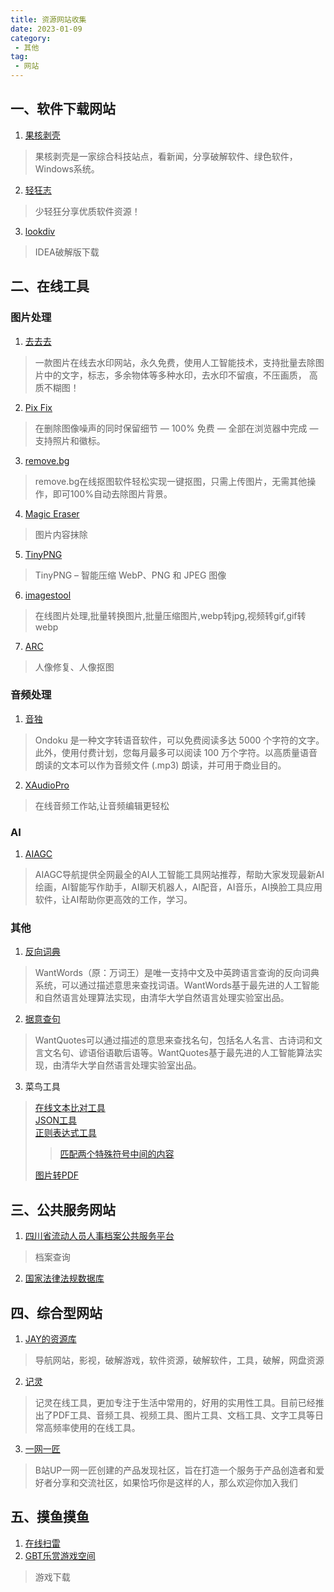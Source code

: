 ```yaml
---
title: 资源网站收集
date: 2023-01-09
category:
 - 其他
tag:
 - 网站
---
```


## 一、软件下载网站
1. [果核剥壳](https://www.ghxi.com/)
> 果核剥壳是一家综合科技站点，看新闻，分享破解软件、绿色软件，Windows系统。
2. [轻狂志](https://www.flighty.cn/)
> 少轻狂分享优质软件资源！
3. [lookdiv](https://www.lookdiv.com/index/index/indexcodeindex.html)
> IDEA破解版下载

## 二、在线工具
### 图片处理
1. [去去去](https://quququ.cn/)
> 一款图片在线去水印网站，永久免费，使用人工智能技术，支持批量去除图片中的文字，标志，多余物体等多种水印，去水印不留痕，不压画质， 高质不糊图！
2. [Pix Fix](https://zh.pixfix.com/)
> 在删除图像噪声的同时保留细节 — 100% 免费 —  全部在浏览器中完成 — 支持照片和徽标。
3. [remove.bg](https://www.remove.bg/zh)
> remove.bg在线抠图软件轻松实现一键抠图，只需上传图片，无需其他操作，即可100%自动去除图片背景。
4. [Magic Eraser](https://magicstudio.com/magiceraser)
> 图片内容抹除
5. [TinyPNG](https://tinypng.com/)
> TinyPNG – 智能压缩 WebP、PNG 和 JPEG 图像
6. [imagestool](https://imagestool.com/zh_CN/index.html)
>  在线图片处理,批量转换图片,批量压缩图片,webp转jpg,视频转gif,gif转webp 
7. [ARC](https://arc.tencent.com/zh/ai-demos/faceRestoration)
>  人像修复、人像抠图 

### 音频处理
1. [音独](https://ondoku3.com/zh-hans/)
> Ondoku 是一种文字转语音软件，可以免费阅读多达 5000 个字符的文字。此外，使用付费计划，您每月最多可以阅读 100 万个字符。以高质量语音朗读的文本可以作为音频文件 (.mp3) 朗读，并可用于商业目的。
2. [XAudioPro](https://www.xaudiopro.com/easyedit/)
> 在线音频工作站,让音频编辑更轻松


### AI
1. [AIAGC](https://www.aiagc.com/)
> AIAGC导航提供全网最全的AI人工智能工具网站推荐，帮助大家发现最新AI绘画，AI智能写作助手，AI聊天机器人，AI配音，AI音乐，AI换脸工具应用软件，让AI帮助你更高效的工作，学习。

### 其他
1. [反向词典](https://wantwords.net/)
> WantWords（原：万词王）是唯一支持中文及中英跨语言查询的反向词典系统，可以通过描述意思来查找词语。WantWords基于最先进的人工智能和自然语言处理算法实现，由清华大学自然语言处理实验室出品。
2. [据意查句](https://wantquotes.net/)
> WantQuotes可以通过描述的意思来查找名句，包括名人名言、古诗词和文言文名句、谚语俗语歇后语等。WantQuotes基于最先进的人工智能算法实现，由清华大学自然语言处理实验室出品。
3. 菜鸟工具
> [在线文本比对工具](https://c.runoob.com/front-end/8006/)  
> [JSON工具](https://c.runoob.com/front-end/7683/)  
> [正则表达式工具](https://c.runoob.com/front-end/854/)  
>> [匹配两个特殊符号中间的内容](https://xie.infoq.cn/article/73d2aa78bac23f1bd2731ed23)  
>
> [图片转PDF](https://c.runoob.com/front-end/7574/)  






## 三、公共服务网站
1. [四川省流动人员人事档案公共服务平台](http://103.203.218.132:8086/index.html)
> 档案查询
2. [国家法律法规数据库](https://flk.npc.gov.cn/)


## 四、综合型网站
1. [JAY的资源库](https://www.lovejay.top/)
> 导航网站，影视，破解游戏，软件资源，破解软件，工具，破解，网盘资源
2. [记灵](https://remeins.com/)
> 记灵在线工具，更加专注于生活中常用的，好用的实用性工具。目前已经推出了PDF工具、音频工具、视频工具、图片工具、文档工具、文字工具等日常高频率使用的在线工具。
3. [一网一匠](https://ywyj.cn/)
> B站UP一网一匠创建的产品发现社区，旨在打造一个服务于产品创造者和爱好者分享和交流社区，如果恰巧你是这样的人，那么欢迎你加入我们

## 五、摸鱼摸鱼
1. [在线扫雷](http://www.minesweeper.cn/)
2. [GBT乐赏游戏空间](http://gbtgame.ysepan.com/)
> 游戏下载

<!-- 藏点东西 -->
<!-- 
https://asian.xam.nz/
 -->
<!-- 
jav8.pro
jav8.lol
jav8.vip
jav8.one
jav8.me
https://jav8.link/
 -->
 <!-- https://yumanse.com/ -->